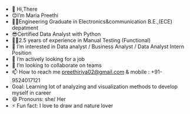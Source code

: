 - 👋 Hi,There
- 😊I’m Maria Preethi
- 👩‍🎓Engineering Graduate in Electronics&communication B.E.,(ECE) depatment
- 😎Certified Data Analyst with Python
- 👩‍💻2.5 years of experience in Manual Testing (Functional)
- 👀 I’m interested in Data analyst / Business Analyst / Data Analyst Intern Position
- 🌱 I’m actively looking for a job 
- 💞️ I’m looking to collaborate on teams
- 📫 How to reach me preethiriya02@gmail.com & mobile : +91-9524017121
- Goal: Learning lot of analyzing and visualization methods to develop myself in career
- 😄 Pronouns: she/ Her
- ⚡ Fun fact: I love to draw and nature lover

<!---
Mariapreethi-3688/Mariapreethi-3688 is a ✨ special ✨ repository because its `README.md` (this file) appears on your GitHub profile.
You can click the Preview link to take a look at your changes.
--->
